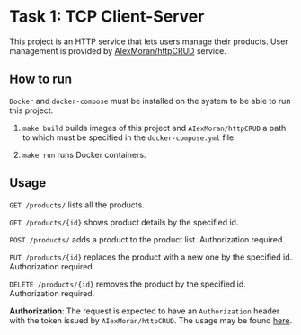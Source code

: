 # Task 1: TCP Client-Server

This project is an HTTP service that lets users manage their products. User management is provided by [AIexMoran/httpCRUD](https://github.com/AIexMoran/httpCRUD) service.

## How to run

`Docker` and `docker-compose` must be installed on the system to be able to run this project.

1. `make build` builds images of this project and `AIexMoran/httpCRUD` a path to which must be specified in the `docker-compose.yml` file.

2. `make run` runs Docker containers.

## Usage

`GET /products/` lists all the products.

`GET /products/{id}` shows product details by the specified id.

`POST /products/` adds a product to the product list. Authorization required.

`PUT /products/{id}` replaces the product with a new one by the specified id. Authorization required.

`DELETE /products/{id}` removes the product by the specified id. Authorization required.

**Authorization**: The request is expected to have an `Authorization` header with the token issued by `AIexMoran/httpCRUD`. The usage may be found [here](https://github.com/AIexMoran/httpCRUD).